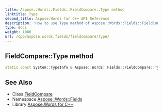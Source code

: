 ```yaml
---
title: Aspose::Words::Fields::FieldCompare::Type method
linktitle: Type
second_title: Aspose.Words for C++ API Reference
description: 'How to use Type method of Aspose::Words::Fields::FieldCompare class in C++.'
type: docs
weight: 1000
url: /cpp/aspose.words.fields/fieldcompare/type/
---
```

## FieldCompare::Type method




```cpp
static const System::TypeInfo & Aspose::Words::Fields::FieldCompare::Type()
```

## See Also

* Class [FieldCompare](../)
* Namespace [Aspose::Words::Fields](../../)
* Library [Aspose.Words for C++](../../../)
